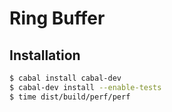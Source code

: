 # Ring Buffer

## Installation

```sh
$ cabal install cabal-dev
$ cabal-dev install --enable-tests
$ time dist/build/perf/perf
```
